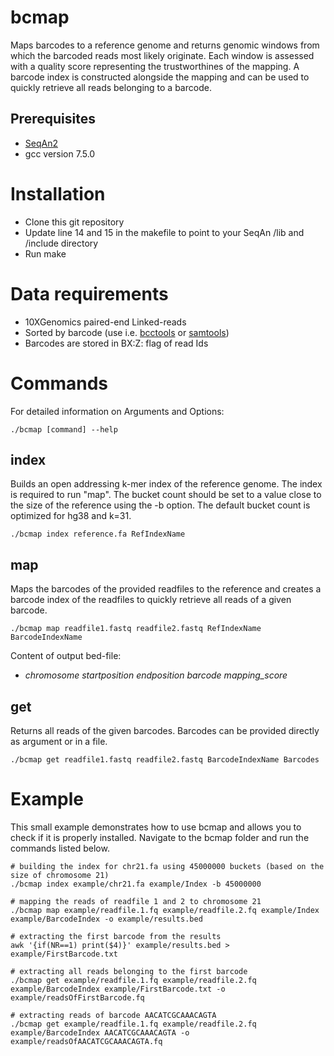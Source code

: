 # bcmap
Maps barcodes to a reference genome and returns genomic windows from which the barcoded reads most likely originate. Each window is assessed with a quality score representing the trustworthines of the mapping. A barcode index is constructed alongside the mapping and can be used to quickly retrieve all reads belonging to a barcode.

## Prerequisites
- [SeqAn2](https://seqan.readthedocs.io/en/master/Infrastructure/Use/Install.html#infra-use-install)
- gcc version 7.5.0

# Installation
- Clone this git repository
- Update line 14 and 15 in the makefile to point to your SeqAn /lib and /include directory
- Run make

# Data requirements
- 10XGenomics paired-end Linked-reads
- Sorted by barcode (use i.e. [bcctools](https://github.com/kehrlab/bcctools) or [samtools](https://github.com/samtools/samtools))
- Barcodes are stored in BX:Z: flag of read Ids

# Commands
For detailed information on Arguments and Options:

    ./bcmap [command] --help

## index
Builds an open addressing k-mer index of the reference genome. The index is required to run "map". The bucket count should be set to a value close to the size of the reference using the -b option. The default bucket count is optimized for hg38 and k=31.

    ./bcmap index reference.fa RefIndexName

## map
Maps the barcodes of the provided readfiles to the reference and creates a barcode index of the readfiles to quickly retrieve all reads of a given barcode.

    ./bcmap map readfile1.fastq readfile2.fastq RefIndexName BarcodeIndexName

Content of output bed-file:
* *chromosome  startposition  endposition  barcode  mapping_score*

## get
Returns all reads of the given barcodes. Barcodes can be provided directly as argument or in a file.

    ./bcmap get readfile1.fastq readfile2.fastq BarcodeIndexName Barcodes
 
# Example 
This small example demonstrates how to use bcmap and allows you to check if it is properly installed. Navigate to the bcmap folder and run the commands listed below. 

    # building the index for chr21.fa using 45000000 buckets (based on the size of chromosome 21)
    ./bcmap index example/chr21.fa example/Index -b 45000000
    
    # mapping the reads of readfile 1 and 2 to chromosome 21
    ./bcmap map example/readfile.1.fq example/readfile.2.fq example/Index example/BarcodeIndex -o example/results.bed
    
    # extracting the first barcode from the results
    awk '{if(NR==1) print($4)}' example/results.bed > example/FirstBarcode.txt
    
    # extracting all reads belonging to the first barcode
    ./bcmap get example/readfile.1.fq example/readfile.2.fq example/BarcodeIndex example/FirstBarcode.txt -o example/readsOfFirstBarcode.fq
    
    # extracting reads of barcode AACATCGCAAACAGTA
    ./bcmap get example/readfile.1.fq example/readfile.2.fq example/BarcodeIndex AACATCGCAAACAGTA -o example/readsOfAACATCGCAAACAGTA.fq

